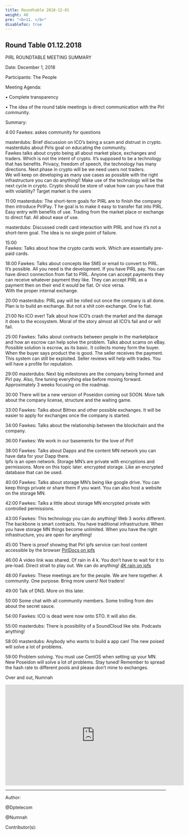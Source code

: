 ```yaml
---
title: Roundtable 2018-12-01
weight: 40
pre: "<b>11. </b>"
disableToc: true
---
```


## Round Table 01.12.2018

PIRL ROUNDTABLE MEETING SUMMARY


Date: December 1, 2018


Participants: The People


Meeting Agenda:


•	Complete transparency


•	The idea of the round table meetings is direct communication with the Pirl community.


Summary:


4:00
Fawkes: askes community for questions


masterdubs: Brief discussion on ICO’s being a scam and distrust in crypto. 
masterdubs about Pirls goal on educating the community.  
Fawkes talks about crypto being all about market place, exchanges and traders. 
Which is not the intent of crypto. 
It’s supposed to be a technology that has benefits. 
Privacy, freedom of speech, the technology has many directions. 
Next phase in crypto will be we need users not traders.  
We will keep on developing as many use cases as possible with the right infrastructure you can do anything!! 
Make use of the technology will be the next cycle in crypto. Crypto should be store of value how can you have that with volatility?
Target market is the users


11:00
masterdubs:  The short-term goals for PIRL are to finish the company then introduce PirlPay. T
he goal is to make it easy to transfer fiat into PIRL. 
Easy entry with benefits of use. 
Trading from the market place or exchange to direct fiat. 
All about ease of use.


masterdubs: Discussed credit card interaction with PIRL and how it’s not a short-term goal. 
The idea is no single point of failure.


15:00  
Fawkes: Talks about how the crypto cards work. 
Which are essentially pre-paid cards.  


18:00
Fawkes: Talks about concepts like SMS or email to convert to PIRL. 
It’s possible. 
All you need is the development. 
If you have PIRL pay. 
You can have direct connection from fiat to PIRL. 
Anyone can accept payments they can receive whatever payment they like. 
They can accept PIRL as a payment then on their end it would be fiat. Or vice versa.  
With the proper internal exchange.


20:00
masterdubs: PIRL pay will be rolled out once the company is all done. 
Plan is to build an exchange. But not a shit coin exchange. 
One to fiat.


21:00
No ICO ever! 
Talk about how ICO’s crash the market and the damage 
it does to the ecosystem. 
Moral of the story almost all ICO’s fail and or will fail.


25:00
Fawkes: Talks about contracts between people in the marketplace and how an escrow can help solve the problem. 
Talks about scams on eBay. Possible solution is escrow, as its basic. 
It collects money form the buyer. When the buyer says product the is good. 
The seller receives the payment.  
This system can still be exploited.
Seller reviews will help with trades. 
You will have a profile for reputation.


29:00
masterdubs: Next big milestones are the company being formed and Pirl pay. 
Also, fine tuning everything else before moving forward. 
Approximately 3 weeks focusing on the roadmap.


30:00
There will be a new version of Poseidon coming out SOON. 
More talk about the company license, structure and the waiting game.


33:00
Fawkes: Talks about Bittrex and other possible exchanges. 
It will be easier to apply for exchanges once the company is started.  


34:00
Fawkes: Talks about the relationship between the blockchain and the company.


36:00
Fawkes: We work in our basements for the love of Pirl!


38:00
Fawkes: Talks about Dapps and the content MN network you can have data for your Dapp there.  
Ipfs is an open network. 
Storage MN’s are private with encryptions and permissions. 
More on this topic later. encrypted storage. 
Like an encrypted database that can be used.


40:00
Fawkes: Talks about storage MN’s being like google drive. 
You can keep things private or share them if you want. 
You can also host a website on the storage MN.


42:00
Fawkes: Talks a little about storage MN encrypted private with controlled permissions.


43:00
Fawkes: This technology you can do anything! Web 3 works different. 
The backbone is smart contracts. 
You have traditional infrastructure. 
When you have storage MN things become unlimited. 
When you have the right infrastructure, you are open for anything!


45:00
There is proof showing that Pirl ipfs service can host content accessible by the browser [PirlDocs on ipfs](https://pirl.live/ipns/QmV4CvzudjRrJpFvm14teALwbkLMMpxASXJbyrwdp3EFJE/en/)


46:00
A video link was shared. Of rain in 4 k. 
You don’t have to wait for it to pre-load. 
Direct strait to play out. We can do anything! [4K rain on ipfs](http://pirl.live/ipfs/QmcJfpJzx6QvpAY7L593v9QaJUgzTMShn1f3WR8Et5G59d)


48:00
Fawkes: These meetings are for the people. 
We are here together. 
A community. One purpose. Bring more users! Not traders!


49:00
Talk of DNS. More on this later.


50:00
Some chat with all community members. Some trolling from dev about the secret sauce.


54:00
Fawkes: ICO is dead were now onto STO. It will also die.


55:00
masterdubs: There is possibility of a SoundCloud like site. Podcasts anything!


58:00
masterdubs: Anybody who wants to build a app can! The new poised will solve a lot of problems.


59:00
Problem solving. You must use CentOS when setting up your MN. 
New Poseidon will solve a lot of problems. 
Stay tuned!
Remember to spread the hash rate to different pools and please don’t mine to exchanges.

Over and out,
Numnah



<iframe width="560" height="315" src="https://www.youtube.com/embed/nbJO3kUFO5M" frameborder="0" allow="accelerometer; autoplay; encrypted-media; gyroscope; picture-in-picture" allowfullscreen></iframe>


---
Author:

@Dptelecom


@Numnah


Contributor(s):

